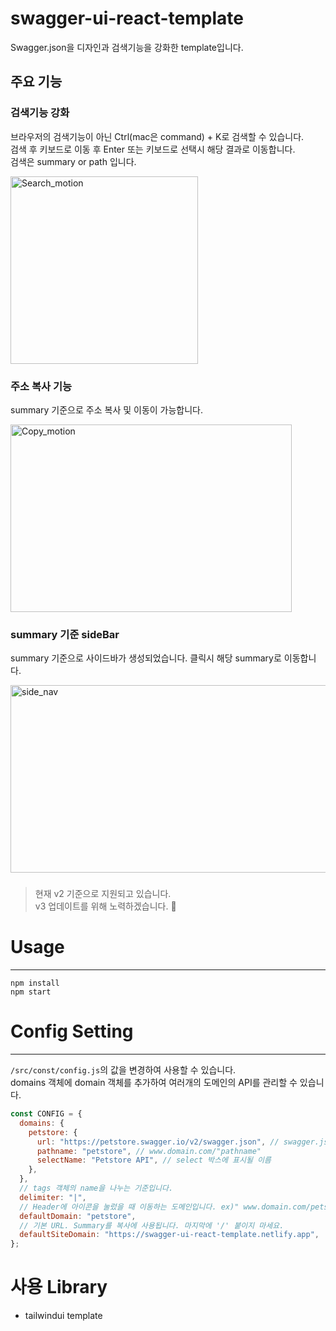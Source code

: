 # swagger-ui-react-template
Swagger.json을 디자인과 검색기능을 강화한 template입니다.   

## 주요 기능

### 검색기능 강화
브라우저의 검색기능이 아닌 Ctrl(mac은 command) + K로 검색할 수 있습니다.   
검색 후 키보드로 이동 후 Enter 또는 키보드로 선택시 해당 결과로 이동합니다.   
검색은 summary or path 입니다.

<img alt="Search_motion" height="300" src="/Users/hyunjoo/cording/swagger-ui-react-template/search.gif" title="Search_motion" width="300"/>

### 주소 복사 기능
summary 기준으로 주소 복사 및 이동이 가능합니다.

<img alt="Copy_motion" height="300" src="/Users/hyunjoo/cording/swagger-ui-react-template/copy.gif" title="Copy_motion" width="450"/>

### summary 기준 sideBar
summary 기준으로 사이드바가 생성되었습니다. 클릭시 해당 summary로 이동합니다.

<img alt="side_nav" height="300" src="/Users/hyunjoo/cording/swagger-ui-react-template/sideNav.png" title="side_nav" width="800"/>



### 
> 현재 v2 기준으로 지원되고 있습니다.   
> v3 업데이트를 위해 노력하겠습니다. 🙇

# Usage
****
```
npm install
npm start
```

# Config Setting
****
`/src/const/config.js`의 값을 변경하여 사용할 수 있습니다.   
domains 객체에 domain 객체를 추가하여 여러개의 도메인의 API를 관리할 수 있습니다.

```javascript
const CONFIG = {
  domains: {
    petstore: {
      url: "https://petstore.swagger.io/v2/swagger.json", // swagger.json을 받을 수 있는 URL
      pathname: "petstore", // www.domain.com/"pathname"
      selectName: "Petstore API", // select 박스에 표시될 이름
    },
  },
  // tags 객체의 name을 나누는 기준입니다.
  delimiter: "|",
  // Header에 아이콘을 눌렀을 때 이동하는 도메인입니다. ex)" www.domain.com/petstore"
  defaultDomain: "petstore",
  // 기본 URL. Summary를 복사에 사용됩니다. 마지막에 '/' 붙이지 마세요.
  defaultSiteDomain: "https://swagger-ui-react-template.netlify.app",
};
```

# 사용 Library
- tailwindui template
